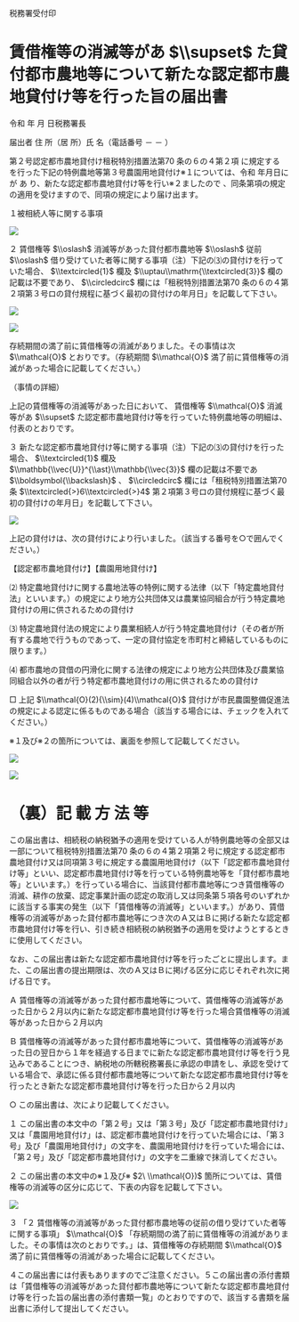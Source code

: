 税務署受付印

# 賃借権等の消滅等があ $\\supset$ た貸付都市農地等について新たな認定都市農地貸付け等を行った旨の届出書

令和 年 月 日税務署長

届出者 住 所（居 所）氏 名（電話番号 － － ）

第２号認定都市農地貸付け租税特別措置法第70 条の６の４第２項 に規定する を行った下記の特例農地等第３号農園用地貸付け※１については、令和 年月日にが あ り、新たな認定都市農地貸付け等を行い※２ましたので 、同条第項の規定の適用を受けますので、同項の規定により届け出ます。

１被相続人等に関する事項

![](https://www.nta.go.jp/tmp/435d8fd0-e84c-4a03-8206-3062146e6e29/images/21aab8d7ef4d5681694e7318f6d63943c84833ef7f947e4ff3a1a9e69409dfaa.jpg)

２ 賃借権等 $\\oslash$ 消滅等があった貸付都市農地等 $\\oslash$ 従前 $\\oslash$ 借り受けていた者等に関する事項（注）下記の⑶の貸付けを行っていた場合、 $\\textcircled{1}$ 欄及 $\\uptau\\mathrm{\\textcircled{3}}$ 欄の記載は不要であり、 $\\circledcirc$ 欄には「租税特別措置法第70 条の６の４第２項第３号ロの貸付規程に基づく最初の貸付けの年月日」を記載して下さい。

![](https://www.nta.go.jp/tmp/435d8fd0-e84c-4a03-8206-3062146e6e29/images/4b1ce7386fca1e8b54ddf75356a2b8d63653da653e0023630482a76b36c6ebc8.jpg)

![](https://www.nta.go.jp/tmp/435d8fd0-e84c-4a03-8206-3062146e6e29/images/32bdcc72689b1c069538d55b866b2e078f6d87401d9621c64c21887397220200.jpg)

存続期間の満了前に賃借権等の消滅がありました。その事情は次 $\\mathcal{O}$ とおりです。（存続期間 $\\mathcal{O}$ 満了前に賃借権等の消滅があった場合に記載してください。）

（事情の詳細）

上記の賃借権等の消滅等があった日において、 賃借権等 $\\mathcal{O}$ 消滅等があ $\\supset$ た認定都市農地貸付け等を行っていた特例農地等の明細は、付表のとおりです。

３ 新たな認定都市農地貸付け等に関する事項（注）下記の⑶の貸付けを行った場合、 $\\textcircled{1}$ 欄及 $\\mathbb{\\vec{U}}^{\\ast}\\mathbb{\\vec{3}}$ 欄の記載は不要であ $\\boldsymbol{\\backslash}$ 、 $\\circledcirc$ 欄には「租税特別措置法第70 条 $\\textcircled{>}6\\textcircled{>}4$ 第２項第３号ロの貸付規程に基づく最初の貸付けの年月日」を記載して下さい。

![](https://www.nta.go.jp/tmp/435d8fd0-e84c-4a03-8206-3062146e6e29/images/5a5320f7a99b6c9d10d61f8979ee4bcedbfae895cf2403f62d8fb68a52e71836.jpg)

上記の貸付けは、次の貸付けにより行いました。（該当する番号を○で囲んでください。）

【認定都市農地貸付け】【農園用地貸付け】

⑵ 特定農地貸付けに関する農地法等の特例に関する法律（以下「特定農地貸付法」といいます。）の規定により地方公共団体又は農業協同組合が行う特定農地貸付けの用に供されるための貸付け

⑶ 特定農地貸付法の規定により農業相続人が行う特定農地貸付け（その者が所有する農地で行うものであって、一定の貸付協定を市町村と締結しているものに限ります。）

⑷ 都市農地の貸借の円滑化に関する法律の規定により地方公共団体及び農業協同組合以外の者が行う特定都市農地貸付けの用に供されるための貸付け

□ 上記 $\\mathcal{O}(2){\\sim}(4)\\mathcal{O}$ 貸付けが市民農園整備促進法の規定による認定に係るものである場合（該当する場合には、チェックを入れてください。）

※１及び※２の箇所については、裏面を参照して記載してください。

![](https://www.nta.go.jp/tmp/435d8fd0-e84c-4a03-8206-3062146e6e29/images/a8165939b5dd069194e4208b3b86ead570746217c3a0a6f59cc28bffd28fe85f.jpg)

![](https://www.nta.go.jp/tmp/435d8fd0-e84c-4a03-8206-3062146e6e29/images/408583616e9def430296b3f6bd445e8e1a8b04cf58a6e3cf05a249da64c1939d.jpg)

# （裏）記 載 方 法 等

この届出書は、相続税の納税猶予の適用を受けている人が特例農地等の全部又は一部について租税特別措置法第70 条の６の４第２項第２号に規定する認定都市農地貸付け又は同項第３号に規定する農園用地貸付け（以下「認定都市農地貸付け等」といい、認定都市農地貸付け等を行っている特例農地等を「貸付都市農地等」といいます。）を行っている場合に、当該貸付都市農地等につき賃借権等の消滅、耕作の放棄、認定事業計画の認定の取消し又は同条第５項各号のいずれかに該当する事実の発生（以下「賃借権等の消滅等」といいます。）があり、賃借権等の消滅等があった貸付都市農地等につき次のＡ又はＢに掲げる新たな認定都市農地貸付け等を行い、引き続き相続税の納税猶予の適用を受けようとするときに使用してください。

なお、この届出書は新たな認定都市農地貸付け等を行ったごとに提出します。また、この届出書の提出期限は、次のＡ又はＢに掲げる区分に応じそれぞれ次に掲げる日です。

Ａ 賃借権等の消滅等があった貸付都市農地等について、賃借権等の消滅等があった日から２月以内に新たな認定都市農地貸付け等を行った場合賃借権等の消滅等があった日から２月以内

Ｂ 賃借権等の消滅等があった貸付都市農地等について、賃借権等の消滅等があった日の翌日から１年を経過する日までに新たな認定都市農地貸付け等を行う見込みであることにつき、納税地の所轄税務署長に承認の申請をし、承認を受けている場合で、承認に係る貸付都市農地等について新たな認定都市農地貸付け等を行ったとき新たな認定都市農地貸付け等を行った日から２月以内

○ この届出書は、次により記載してください。

１ この届出書の本文中の「第２号」又は「第３号」及び「認定都市農地貸付け」又は「農園用地貸付け」は、認定都市農地貸付けを行っていた場合には、「第３号」及び「農園用地貸付け」の文字を、農園用地貸付けを行っていた場合には、「第２号」及び「認定都市農地貸付け」の文字を二重線で抹消してください。

２ この届出書の本文中の※１及び※ $2\ \\mathcal{O})$ 箇所については、賃借権等の消滅等の区分に応じて、下表の内容を記載して下さい。

![](https://www.nta.go.jp/tmp/435d8fd0-e84c-4a03-8206-3062146e6e29/images/2136e451ac99b68ab9cbbb510f72f5ce18af1305eef114720e3ad7a3c949008a.jpg)

３ 「２ 賃借権等の消滅等があった貸付都市農地等の従前の借り受けていた者等に関する事項」 $\\mathcal{O}$ 「存続期間の満了前に賃借権等の消滅がありました。その事情は次のとおりです。」は、賃借権等の存続期間 $\\mathcal{O}$ 満了前に賃借権等の消滅があった場合に記載してください。

４この届出書には付表もありますのでご注意ください。５この届出書の添付書類は「賃借権等の消滅等があった貸付都市農地等について新たな認定都市農地貸付け等を行った旨の届出書の添付書類一覧」のとおりですので、該当する書類を届出書に添付して提出してください。